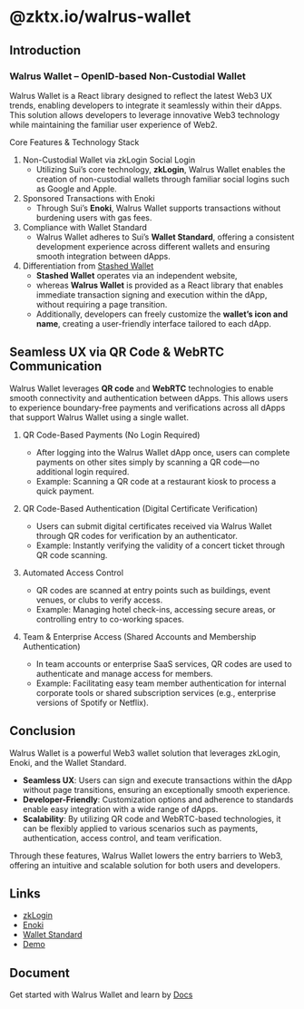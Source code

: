# @zktx.io/walrus-wallet

## Introduction

### Walrus Wallet – OpenID-based Non-Custodial Wallet

Walrus Wallet is a React library designed to reflect the latest Web3 UX trends, enabling developers to integrate it seamlessly within their dApps. This solution allows developers to leverage innovative Web3 technology while maintaining the familiar user experience of Web2.

Core Features & Technology Stack

1. Non-Custodial Wallet via zkLogin Social Login
   - Utilizing Sui’s core technology, **zkLogin**, Walrus Wallet enables the creation of non-custodial wallets through familiar social logins such as Google and Apple.
1. Sponsored Transactions with Enoki
   - Through Sui’s **Enoki**, Walrus Wallet supports transactions without burdening users with gas fees.
1. Compliance with Wallet Standard
   - Walrus Wallet adheres to Sui’s **Wallet Standard**, offering a consistent development experience across different wallets and ensuring smooth integration between dApps.
1. Differentiation from [Stashed Wallet](https://getstashed.com)
   - **Stashed Wallet** operates via an independent website,
   - whereas **Walrus Wallet** is provided as a React library that enables immediate transaction signing and execution within the dApp, without requiring a page transition.
   - Additionally, developers can freely customize the **wallet’s icon and name**, creating a user-friendly interface tailored to each dApp.

## Seamless UX via QR Code & WebRTC Communication

Walrus Wallet leverages **QR code** and **WebRTC** technologies to enable smooth connectivity and authentication between dApps. This allows users to experience boundary-free payments and verifications across all dApps that support Walrus Wallet using a single wallet.

1. QR Code-Based Payments (No Login Required)

   - After logging into the Walrus Wallet dApp once, users can complete payments on other sites simply by scanning a QR code—no additional login required.
   - Example: Scanning a QR code at a restaurant kiosk to process a quick payment.

1. QR Code-Based Authentication (Digital Certificate Verification)

   - Users can submit digital certificates received via Walrus Wallet through QR codes for verification by an authenticator.
   - Example: Instantly verifying the validity of a concert ticket through QR code scanning.

1. Automated Access Control

   - QR codes are scanned at entry points such as buildings, event venues, or clubs to verify access.
   - Example: Managing hotel check-ins, accessing secure areas, or controlling entry to co-working spaces.

1. Team & Enterprise Access (Shared Accounts and Membership Authentication)
   - In team accounts or enterprise SaaS services, QR codes are used to authenticate and manage access for members.
   - Example: Facilitating easy team member authentication for internal corporate tools or shared subscription services (e.g., enterprise versions of Spotify or Netflix).

## Conclusion

Walrus Wallet is a powerful Web3 wallet solution that leverages zkLogin, Enoki, and the Wallet Standard.

- **Seamless UX**: Users can sign and execute transactions within the dApp without page transitions, ensuring an exceptionally smooth experience.
- **Developer-Friendly**: Customization options and adherence to standards enable easy integration with a wide range of dApps.
- **Scalability**: By utilizing QR code and WebRTC-based technologies, it can be flexibly applied to various scenarios such as payments, authentication, access control, and team verification.

Through these features, Walrus Wallet lowers the entry barriers to Web3, offering an intuitive and scalable solution for both users and developers.

## Links

- [zkLogin](https://docs.sui.io/concepts/cryptography/zklogin)
- [Enoki](https://docs.enoki.mystenlabs.com/)
- [Wallet Standard](https://docs.sui.io/standards/wallet-standard)
- [Demo](https://clip.walrus.site/)

## Document

Get started with Walrus Wallet and learn by [Docs](https://docs.zktx.io/walrus-clip/walrus-wallet)
